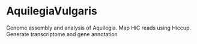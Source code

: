 # AquilegiaVulgaris
Genome assembly and analysis of Aquilegia. 
Map HiC reads using Hiccup. 
Generate transcriptome and gene annotation
